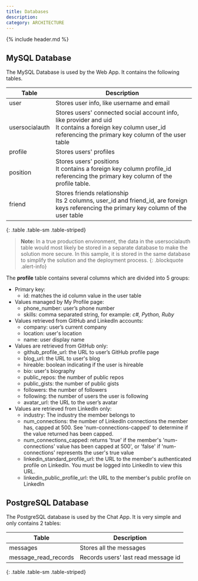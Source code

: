 ```yaml
---
title: Databases
description:
category: ARCHITECTURE
---
```


{% include header.md %}

## MySQL Database

The MySQL Database is used by the Web App. It contains the following tables.

| Table          | Description                              |
| -------------- | ---------------------------------------- |
| user           | Stores user info, like username and email |
| usersocialauth | Stores users' connected social account info, like provider and uid<br>It contains a foreign key column user_id referencing the primary key column of the user table |
| profile        | Stores users' profiles                   |
| position       | Stores users' positions<br>It contains a foreign key column profile_id referencing the primary key column of the profile table. |
| friend         | Stores friends relationship <br>Its 2 columns, user_id and friend_id, are foreign keys referencing the primary key column of the user table |
{: .table .table-sm .table-striped}

>**Note:** In a true production environment, the data in the usersocialauth table would most likely be stored in a separate database to make the solution more secure.  In this sample, it is stored in the same database to simplify the solution and the deployment process.
{: .blockquote .alert-info}

The **profile** table contains several columns which are divided into 5 groups:

* Primary key:
  * id: matches the id column value in the user table
* Values managed by My Profile page:
  * phone_number: user’s phone number
  * skills: comma separated string, for example: *c#, Python, Ruby*
* Values retrieved from GitHub and LinkedIn accounts:
  * company: user’s current company
  * location: user's location
  * name: user display name
* Values are retrieved from GitHub only:
  * github_profile_url: the URL to user’s GitHub profile page
  * blog_url: the URL to user's blog
  * hireable: boolean indicating if the user is hireable
  * bio: user's biography
  * public_repos: the number of public repos
  * public_gists: the number of public gists
  * followers: the number of followers
  * following: the number of users the user is following
  * avatar_url: the URL to the user’s avatar
* Values are retrieved from LinkedIn only:
  * industry: The industry the member belongs to
  * num_connections: the number of LinkedIn connections the member has, capped at 500.  See 'num-connections-capped' to determine if the value returned has been capped.
  * num_connections_capped: returns 'true' if the member's 'num-connections' value has been capped at 500', or 'false' if 'num-connections' represents the user's true value
  * linkedin_standard_profile_url: the URL to the member's authenticated profile on LinkedIn.  You must be logged into LinkedIn to view this URL.
  * linkedin_public_profile_url: the URL to the member's public profile on LinkedIn

## PostgreSQL Database

The PostgreSQL database is used by the Chat App. It is very simple and only contains 2 tables:

| Table                | Description                         |
| -------------------- | ----------------------------------- |
| messages             | Stores all the messages             |
| message_read_records | Records users' last read message id |
{: .table .table-sm .table-striped}